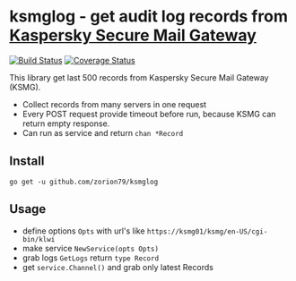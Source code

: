 # ksmglog - get audit log records from [Kaspersky Secure Mail Gateway](https://www.kaspersky.ru/small-to-medium-business-security/mail-security-appliance)
[![Build Status](https://travis-ci.com/zorion79/ksmglog.svg?branch=master)](https://travis-ci.com/zorion79/ksmglog)
[![Coverage Status](https://coveralls.io/repos/github/zorion79/ksmglog/badge.svg)](https://coveralls.io/github/zorion79/ksmglog)

This library get last 500 records from Kaspersky Secure Mail Gateway (KSMG).

- Collect records from many servers in one request
- Every POST request provide timeout before run, because KSMG can return empty response.
- Can run as service and return `chan *Record`

## Install

`go get -u github.com/zorion79/ksmglog`

## Usage

- define options `Opts` with url's like `https://ksmg01/ksmg/en-US/cgi-bin/klwi`
- make service `NewService(opts Opts)`
- grab logs `GetLogs` return `type Record`
- get `service.Channel()` and grab only latest Records